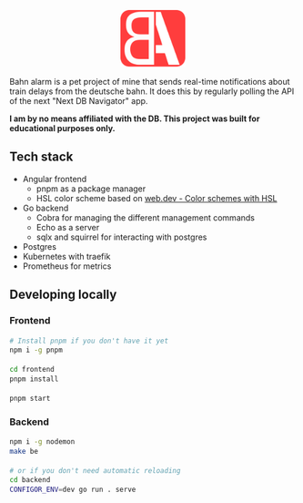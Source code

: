 <p align="center">
    <img style="margin: auto" alt="Bahn Alarm Logo" height="100" src="frontend/src/assets/logo.svg">
</p>

Bahn alarm is a pet project of mine that sends real-time notifications about train delays from the deutsche bahn.
It does this by regularly polling the API of the next "Next DB Navigator" app.

**I am by no means affiliated with the DB. This project was built for educational purposes only.**

## Tech stack

- Angular frontend
  - pnpm as a package manager
  - HSL color scheme based on [web.dev - Color schemes with HSL](https://web.dev/patterns/theming/)
- Go backend
  - Cobra for managing the different management commands
  - Echo as a server
  - sqlx and squirrel for interacting with postgres
- Postgres
- Kubernetes with traefik
- Prometheus for metrics

## Developing locally

### Frontend

```bash
# Install pnpm if you don't have it yet
npm i -g pnpm

cd frontend
pnpm install

pnpm start
```

### Backend

```bash
npm i -g nodemon
make be

# or if you don't need automatic reloading
cd backend
CONFIGOR_ENV=dev go run . serve
```